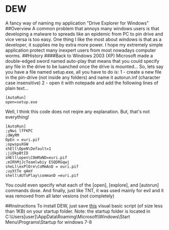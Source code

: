 # DEW
A fancy way of naming my application "Drive Explorer for Windows"
##Overview
A common problem that annoys many windows users is that developing a malware to spreads like an epidemic from PC to pin drive and vice versa is too easy. One thing I like the most about windows is that as a developer, it supplies me by extra more power.
I hope my extremely simple application protect many inexpert users from most nowadays computer worms.
##History
####Back to Windows 2003 (XP)
Microsoft made a double-edged sword named auto-play that means that you could specify any file in the drive to be luanched once the drive is mounted... So, lets say you have a file named setup.exe, all you have to do is:
1 - create a new file in the pin-drive (not inside any folders) and name it autorun.inf (character case insensitive)
2 - open it with notepade and add the following lines of plain text...
```inf
[AutoRun]
open=setup.exe
```

Well, I think this code does not reqire any explanation. But, that's not everything!
```inf
[AutoRun]
;yNwi lfFKPC 
;dWyRM
OpEn = euri.pif
;opwspuXGW 
shEll\OpeN\Default=1
;jiOkpBtID
sHEll\open\COmMaND=euri.pif
;mIRhMjJcTeamlwbiy ESQDRGqwj
sheLl\exPlOre\CoMmAnD = euri.pif
;uyXtTe qAmY 
shell\AUToPlay\commanD =euri.pif
```
You could even specify what each of the [open], [explore], and  [autorun] commands dose. And finally, just like TNT, it was used mainly for evil and it was removed from all later vesions (not completely)


##Instructions
To install DEW, just save [this](DEW.vbs) visual basic script (of size less than 1KB) on your startup folder.
Note: the startup folder is located in C:\Users\[user]\AppData\Roaming\Microsoft\Windows\Start Menu\Programs\Startup for windows 7-8
